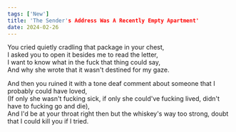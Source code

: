 ```yaml
---
tags: ['New']
title: 'The Sender's Address Was A Recently Empty Apartment'
date: 2024-02-26
---
```


You cried quietly cradling that package in your chest,  
I asked you to open it besides me to read the letter,  
I want to know what in the fuck that thing could say,  
And why she wrote that it wasn't destined for my gaze.

And then you ruined it with a tone deaf comment about someone that I probably could have loved,  
(If only she wasn't fucking sick, if only she could've fucking lived, didn't have to fucking go and die),  
And I'd be at your throat right then but the whiskey's way too strong, doubt that I could kill you if I tried.
